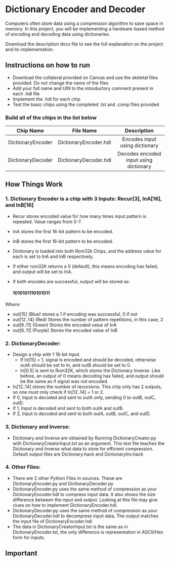 # Dictionary Encoder and Decoder
Computers often store data using a compression algorithm to save space in memory. In this project, you will be implementing a hardware-based method of encoding and decoding data using dictionaries.

Download the description docx file to see the full explanation on the project and its implementation.


## Instructions on how to run ##
* Download the collateral provided on Canvas and use the skeletal files provided. Do not change the name of the files
* Add your full name and UIN to the introductory comment present in each .hdl file
* Implement the .hdl for each chip
* Test the basic chips using the completed .tst and .comp files provided

### Build all of the chips in the list below ###

Chip Name | File Name | Description
| :---: | :---: | :---:
DictionaryEncoder  | DictionaryEncoder.hdl | Encodes input using dictionary
DictionaryDecoder  | DictionaryDecoder.hdl | Decodes encoded input using dictionary

## How Things Work ## 
### 1. Dictionary Encoder is a chip with 3 Inputs: Recur[3], InA[16], and InB[16] ###
  -  Recur stores encoded value for how many times input pattern is repeated. Value ranges from 0-7.
  - InA stores the first 16-bit pattern to be encoded.
  - InB stores the first 16-bit pattern to be encoded.

- Dictionary is loaded into both Rom32k Chips, and the address value for each is set to InA and InB respectively.
- If either rom32K returns a 0 (default), this means encoding has failed, and output will be set to InA.
- If both encodes are successful, output will be stored as:
  #### 1010101110101011 #### 

Where:
- out[15] (Blue) stores a 1 if encoding was successful, 0 if not
- out[12..14] (Red) Stores the number of pattern repetitions, in this case, 2
- out[6..11] (Green) Stores the encoded value of InA
- out[6..11] (Purple) Stores the encoded value of InB

### 2.	DictionaryDecoder: ###
- Design a chip with 1 16-bit input.
  - If In[15] = 1, signal is encoded and should be decoded, otherwise outA should be set to In, and outB should be set to 0. 
  -  In[0.5] is sent to Rom32K, which stores the Dictionary Inverse. Like before, an output of 0 means decoding has failed, and output should be the same as if signal was not encoded.
- In[12..14] stores the number of recursions. This chip only has 2 outputs, so one must only check if In[12..14] = 1 or 2.
-	If 0, Input is decoded and sent to outA only, sending 0 to outB, outC, outD.
-	If 1, Input is decoded and sent to both outA and outB.
-	If 2, Input is decoded and sent to both outA, outB, outC, and outD.

### 3.	Dictionary and Inverse: ###
-	Dictionary and Inverse are obtained by Running DictionaryCreator.py with DictionaryCreatorInput.txt as an argument. This text file teaches the Dictionary and Inverse what data to store for efficient compression. Default output files are Dictionary.hack and DictionaryInv.hack

### 4. Other Files: ###
-	There are 2 other Python Files in sources. These are DictionaryEncoder.py and DictionaryDecoder.py
-	DictionaryEncoder.py uses the same method of compression as your DictionaryEncoder.hdl to compress input data. It also shows the size difference between the input and output. Looking at this file may give clues on how to implement DictionaryEncoder.hdl.
-	DictionaryDecoder.py uses the same method of compression as your DictionaryDecoder.hdl to decompress input data. The output matches the input file of DictionaryEncoder.hdl.
-	The data in DictionaryCreatorInput.txt is the same as in DictionaryEncoder.tst, the only difference is representation in ASCII/Hex form for inputs.

## Important ##


